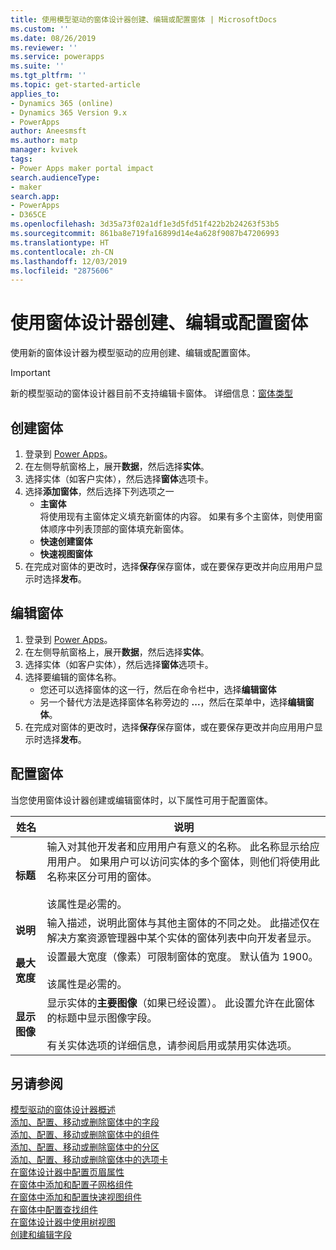 ```yaml
---
title: 使用模型驱动的窗体设计器创建、编辑或配置窗体 | MicrosoftDocs
ms.custom: ''
ms.date: 08/26/2019
ms.reviewer: ''
ms.service: powerapps
ms.suite: ''
ms.tgt_pltfrm: ''
ms.topic: get-started-article
applies_to:
- Dynamics 365 (online)
- Dynamics 365 Version 9.x
- PowerApps
author: Aneesmsft
ms.author: matp
manager: kvivek
tags:
- Power Apps maker portal impact
search.audienceType:
- maker
search.app:
- PowerApps
- D365CE
ms.openlocfilehash: 3d35a73f02a1df1e3d5fd51f422b2b24263f53b5
ms.sourcegitcommit: 861ba8e719fa16899d14e4a628f9087b47206993
ms.translationtype: HT
ms.contentlocale: zh-CN
ms.lasthandoff: 12/03/2019
ms.locfileid: "2875606"
---
```

# <a name="create-edit-or-configure-forms-using-the-form-designer"></a>使用窗体设计器创建、编辑或配置窗体 
使用新的窗体设计器为模型驱动的应用创建、编辑或配置窗体。 

> [!IMPORTANT]
> 新的模型驱动的窗体设计器目前不支持编辑卡窗体。 详细信息：[窗体类型](types-forms.md)

## <a name="create-a-form"></a>创建窗体 
1. 登录到 [Power Apps](https://make.powerapps.com/?utm_source=padocs&utm_medium=linkinadoc&utm_campaign=referralsfromdoc)。 
2. 在左侧导航窗格上，展开**数据**，然后选择**实体**。 
3. 选择实体（如客户实体），然后选择**窗体**选项卡。 
4. 选择**添加窗体**，然后选择下列选项之一
    - **主窗体**  
    将使用现有主窗体定义填充新窗体的内容。 如果有多个主窗体，则使用窗体顺序中列表顶部的窗体填充新窗体。 
    - **快速创建窗体**
    - **快速视图窗体**
5. 在完成对窗体的更改时，选择**保存**保存窗体，或在要保存更改并向应用用户显示时选择**发布**。  

## <a name="edit-a-form"></a>编辑窗体 
1. 登录到 [Power Apps](https://make.powerapps.com/?utm_source=padocs&utm_medium=linkinadoc&utm_campaign=referralsfromdoc)。 
2. 在左侧导航窗格上，展开**数据**，然后选择**实体**。 
3. 选择实体（如客户实体），然后选择**窗体**选项卡。
4. 选择要编辑的窗体名称。  
    - 您还可以选择窗体的这一行，然后在命令栏中，选择**编辑窗体**
    - 另一个替代方法是选择窗体名称旁边的 **...**，然后在菜单中，选择**编辑窗体**。 
5. 在完成对窗体的更改时，选择**保存**保存窗体，或在要保存更改并向应用用户显示时选择**发布**。 

## <a name="configure-a-form"></a>配置窗体
当您使用窗体设计器创建或编辑窗体时，以下属性可用于配置窗体。

|姓名  |说明  |
|---------|---------|
|**标题**  | 输入对其他开发者和应用用户有意义的名称。 此名称显示给应用用户。 如果用户可以访问实体的多个窗体，则他们将使用此名称来区分可用的窗体。 <br /><br />该属性是必需的。 |
|**说明** |  输入描述，说明此窗体与其他主窗体的不同之处。 此描述仅在解决方案资源管理器中某个实体的窗体列表中向开发者显示。 |
|**最大宽度** | 设置最大宽度（像素）可限制窗体的宽度。 默认值为 1900。 <br /><br />该属性是必需的。 |
|**显示图像** | 显示实体的**主要图像**（如果已经设置）。 此设置允许在此窗体的标题中显示图像字段。 <br /><br /> 有关实体选项的详细信息，请参阅启用或禁用实体选项。 |

## <a name="see-also"></a>另请参阅
[模型驱动的窗体设计器概述](form-designer-overview.md)  
[添加、配置、移动或删除窗体中的字段](add-move-or-delete-fields-on-form.md)  
[添加、配置、移动或删除窗体中的组件](add-move-configure-or-delete-components-on-form.md)  
[添加、配置、移动或删除窗体中的分区](add-move-or-delete-sections-on-form.md)  
[添加、配置、移动或删除窗体中的选项卡](add-move-or-delete-tabs-on-form.md)  
[在窗体设计器中配置页眉属性](form-designer-header-properties.md)  
[在窗体中添加和配置子网格组件](form-designer-add-configure-subgrid.md)  
[在窗体中添加和配置快速视图组件](form-designer-add-configure-quickview.md)  
[在窗体中配置查找组件](form-designer-add-configure-lookup.md)  
[在窗体设计器中使用树视图](using-tree-view-on-form.md)  
[创建和编辑字段](../common-data-service/create-edit-field-portal.md)  
